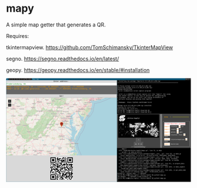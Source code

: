 # mapy
A simple map getter that generates a QR.

Requires:

tkintermapview. https://github.com/TomSchimansky/TkinterMapView

segno. https://segno.readthedocs.io/en/latest/

geopy. https://geopy.readthedocs.io/en/stable/#installation

![scrot-dwm-pyrathe-slackware](2023-11-28-122959_1920x1080_scrot.png)
